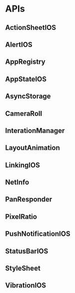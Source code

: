 # APIs

## ActionSheetIOS

## AlertIOS

## AppRegistry

## AppStateIOS

## AsyncStorage

## CameraRoll

## InterationManager

## LayoutAnimation

## LinkingIOS

## NetInfo

## PanResponder

## PixelRatio

## PushNotificationIOS

## StatusBarIOS

## StyleSheet

## VibrationIOS